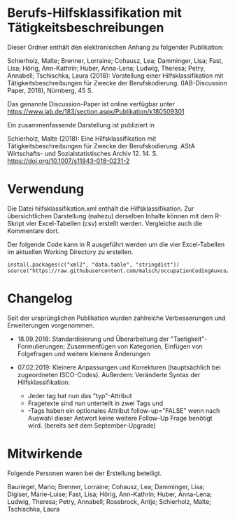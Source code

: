 # Berufs-Hilfsklassifikation mit Tätigkeitsbeschreibungen

Dieser Ordner enthält den elektronischen Anhang zu folgender Publikation:

Schierholz, Malte; Brenner, Lorraine; Cohausz, Lea; Damminger, Lisa; Fast, Lisa; Hörig, Ann-Kathrin; Huber, Anna-Lena; Ludwig, Theresa; Petry, Annabell; Tschischka, Laura (2018):
 Vorstellung einer Hilfsklassifikation mit Tätigkeitsbeschreibungen für Zwecke der Berufskodierung.
 (IAB-Discussion Paper, 2018), Nürnberg, 45 S.

Das genannte Discussion-Paper ist online verfügbar unter 
https://www.iab.de/183/section.aspx/Publikation/k180509301

Ein zusammenfassende Darstellung ist publiziert in

Schierholz, Malte (2018): Eine Hilfsklassifikation mit Tätigkeitsbeschreibungen für Zwecke der Berufskodierung. AStA Wirtschafts- und Sozialstatistisches Archiv 12. 14. S. https://doi.org/10.1007/s11943-018-0231-2

# Verwendung
Die Datei hilfsklassifikation.xml enthält die Hilfsklassifikation. Zur übersichtlichen Darstellung (nahezu) derselben Inhalte können mit dem R-Skript vier Excel-Tabellen (csv) erstellt werden. Vergleiche auch die Kommentare dort.

Der folgende Code kann in R ausgeführt werden um die vier Excel-Tabellen im aktuellen Working Directory zu erstellen.

```
install.packages(c("xml2", "data.table", "stringdist"))
source("https://raw.githubusercontent.com/malsch/occupationCodingAuxco/master/erstelle_hilfskategorien_abgrenzungen_folgefragen_aus_hilfsklassifikation.R")
```

# Changelog
Seit der ursprünglichen Publikation wurden zahlreiche Verbesserungen und Erweiterungen vorgenommen.

* 18.09.2018: Standardisierung und Überarbeitung der "Taetigkeit"-Formulierungen; Zusammenfügen von Kategorien, Einfügen von Folgefragen und weitere kleinere Änderungen

* 07.02.2019: Kleinere Anpassungen und Korrekturen (hauptsächlich bei zugeordneten ISCO-Codes). Außerdem: Veränderte Syntax der Hilfsklassifikation:
    * Jeder tag <fragetext> hat nun das "typ"-Attribut
    * Fragetexte sind nun unterteilt in zwei Tags <folgefrageAktuellerBeruf> und <folgefrageVergangenerBeruf>
    * <antwort>-Tags haben ein optionales Attribut follow-up="FALSE" wenn nach Auswahl dieser Antwort keine weitere Follow-Up Frage benötigt wird. (bereits seit dem September-Upgrade)


# Mitwirkende
Folgende Personen waren bei der Erstellung beteiligt.

Bauriegel, Mario; Brenner, Lorraine; Cohausz, Lea; Damminger, Lisa; Digiser, Marie-Luise; Fast, Lisa; Hörig, Ann-Kathrin; Huber, Anna-Lena; Ludwig, Theresa; Petry, Annabell; Rosebrock, Antje; Schierholz, Malte; Tschischka, Laura

